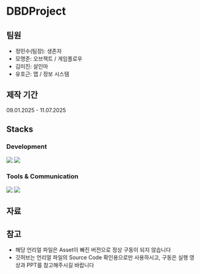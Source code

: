 # DBDProject

## 팀원
+ 정민수(팀장): 생존자
+ 모명준: 오브젝트 / 게임플로우
+ 김미진: 살인마
+ 유호근: 맵 / 정보 시스템


## 제작 기간
09.01.2025 - 11.07.2025


## Stacks
### Development
<div>
<img src="https://img.shields.io/badge/C++-512BD4?style=flat-square&logo=c++&logoColor=white"/>
<img src="https://img.shields.io/badge/Unreal-000000?style=flat-square&logo=unreal&logoColor=white"/>
</div>

### Tools & Communication
<div>
<img src="https://img.shields.io/badge/Notion-000000?style=flat-square&logo=notion&logoColor=white"/>
<img src="https://img.shields.io/badge/Discord-5865F2?style=flat-square&logo=discord&logoColor=white"/>
</div>


## 자료


## 참고
+ 해당 언리얼 파일은 Asset이 빠진 버전으로 정상 구동이 되지 않습니다
+ 깃허브는 언리얼 파일의 Source Code 확인용으로만 사용하시고, 구동은 실행 영상과 PPT를 참고해주시길 바랍니다
